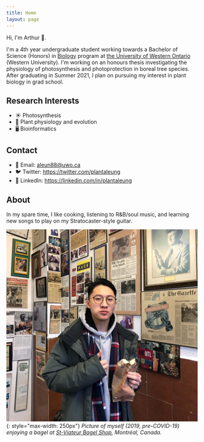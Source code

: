 ```yaml
---
title: Home
layout: page
---
```


Hi, I'm Arthur 👋. 

I'm a 4th year undergraduate student working towards a Bachelor of Science (Honors) in [Biology][biodept] program at [the University of Western Ontario][western] (Western University). I'm working on an honours thesis investigating the physiology of photosynthesis and photoprotection in boreal tree species. After graduating in Summer 2021, I plan on pursuing my interest in plant biology in grad school.

[biodept]: https://www.uwo.ca/biology/
[western]: https://www.uwo.ca/

## Research Interests

- ☀️ Photosynthesis
- 🌱 Plant physiology and evolution
- 🖥️ Bioinformatics

## Contact

- 📧 Email: [aleun88@uwo.ca](mailto:aleun88@uwo.ca)
- 🐦 Twitter: <https://twitter.com/plantaleung>
- 👔 LinkedIn: <https://linkedin.com/in/plantaleung>

## About

In my spare time, I like cooking, listening to R&B/soul music, and learning new songs to play on my Stratocaster-style guitar. 

![](/assets/portrait.jpg){: style="max-width: 250px"}
*Picture of myself (2019, pre-COVID-19) enjoying a bagel at [St-Viateur Bagel Shop](https://www.stviateurbagel.com/), Montréal, Canada.*
